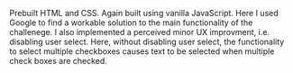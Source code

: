 Prebuilt HTML and CSS. Again built using vanilla JavaScript. Here I used Google to find a workable solution to the main functionality of the challenege. I also implemented a perceived minor UX improvment, i.e. disabling user select. Here, without disabling user select, the functionality to select multiple checkboxes causes text to be selected when multiple check boxes are checked.
